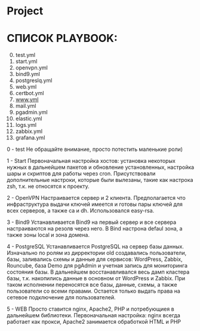 # Project

СПИСОК PLAYBOOK:
================
0. test.yml
1. start.yml
2. openvpn.yml
3. bind9.yml
4. postgreslq.yml
5. web.yml
6. certbot.yml
7. www.yml
8. mail.yml
9. pgadmin.yml
10. elastic.yml
11. logs.yml
12. zabbix.yml
13. grafana.yml

0 - test
Не обращайте внимание, просто потестить маленькие роли)

1 - Start
Первоначальная настройка хостов: установка некоторых нужных в дальнейшем пакетов и обновление установленных, настройка шары и скриптов для работы через cron. Присутствовали дополнительные настроки, которые были вылезаны, такие как настрока zsh, т.к. не относятся к проекту. 

2 - OpenVPN
Настраивается сервер и 2 клиента. Предполагается что инфраструктура выдачи ключей имеется и готовы пары ключей для всех серверов, а также ca и dh. Использовался easy-rsa.

3 - Bind9
Устанавливается Bind9 на первый сервер и все сервера настраиваются на резолв через него. В Bind настрона defaul зона, а также зоны local и зона домена.

4 - PostgreSQL
Устанавливается PostgreSQL на сервер базы данных. Изначально по ролям из дирректории old создавались пользователи, базы, заливались схемы и данные для сервисов: WordPress, Zabbix, Rouncube, база Demo для pgAdmin и учетная запись для мониторинга состояния базы. В дальнейшем восстанавливался весь дамп кластера базы, т.к. накопились данные в основном от WordPress и Zabbix. При таком исполнении переносятся все базы, данные, схемы, а также пользователи со всеми правами. Остается только выдать права на сетевое подключение для пользователей.

5 - WEB
Просто ставится nginx, Apache2, PHP и потребующиея в дальнейшем библиотеки. Первоначальная настройка: nginx всегда работает как прокси, Apache2 занимается обработкой HTML и PHP


